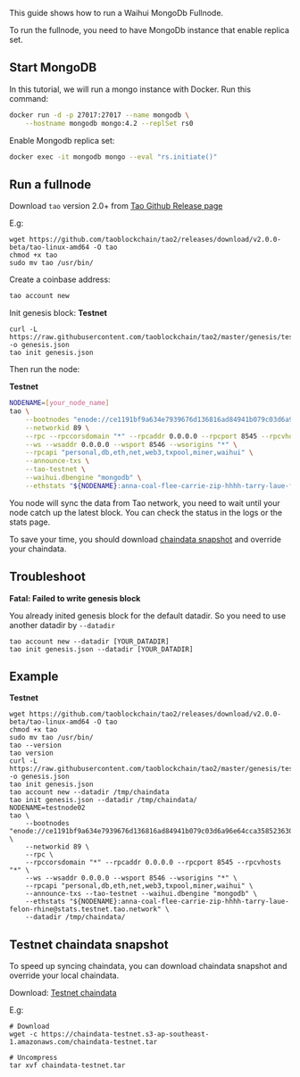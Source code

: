 This guide shows how to run a Waihui MongoDb Fullnode.

To run the fullnode, you need to have MongoDb instance that enable replica set.

## Start MongoDB
In this tutorial, we will run a mongo instance with Docker. Run this command:
```bash
docker run -d -p 27017:27017 --name mongodb \
    --hostname mongodb mongo:4.2 --replSet rs0
```

Enable Mongodb replica set:

```bash
docker exec -it mongodb mongo --eval "rs.initiate()"
```


## Run a fullnode

Download `tao` version 2.0+ from [Tao Github Release page](https://github.com/taoblockchain/tao2/releases)

E.g:
```
wget https://github.com/taoblockchain/tao2/releases/download/v2.0.0-beta/tao-linux-amd64 -O tao
chmod +x tao
sudo mv tao /usr/bin/
```

Create a coinbase address:
```bash
tao account new
```

Init genesis block:
**Testnet**
```
curl -L https://raw.githubusercontent.com/taoblockchain/tao2/master/genesis/testnet.json -o genesis.json
tao init genesis.json
```

Then run the node:

**Testnet**
```bash
NODENAME=[your_node_name]
tao \
    --bootnodes "enode://ce1191bf9a634e7939676d136816ad84941b079c03d6a96e64cca35852363012169055c6879c644e821dc236a01d0499a1b7ff39e9518dbc00da87c7f1898604@13.251.101.216:30301,enode://cf2d05f71f143d85dce45dae6f74fae0ba56fc5ea1d1c548a095e29a5becb3a1fb93eb33e7b1dec43946dcfe608fd1495a02740af710bc615b90ad60fcc04d14@13.250.94.232:30301" \
    --networkid 89 \
    --rpc --rpccorsdomain "*" --rpcaddr 0.0.0.0 --rpcport 8545 --rpcvhosts "*" \
    --ws --wsaddr 0.0.0.0 --wsport 8546 --wsorigins "*" \
    --rpcapi "personal,db,eth,net,web3,txpool,miner,waihui" \
    --announce-txs \
    --tao-testnet \
    --waihui.dbengine "mongodb" \
    --ethstats "${NODENAME}:anna-coal-flee-carrie-zip-hhhh-tarry-laue-felon-rhine@stats.testnet.tao.network"

```

You node will sync the data from Tao network, you need to wait until your node catch up the latest block. You can check the status in the logs or the stats page.

To save your time, you should download [chaindata snapshot](#testnet-chaindata-snapshot) and override your chaindata.

## Troubleshoot
**Fatal: Failed to write genesis block**

You already inited genesis block for the default datadir. So you need to use another datadir by `--datadir`
```
tao account new --datadir [YOUR_DATADIR]
tao init genesis.json --datadir [YOUR_DATADIR]
```

## Example
**Testnet**
```
wget https://github.com/taoblockchain/tao2/releases/download/v2.0.0-beta/tao-linux-amd64 -O tao
chmod +x tao
sudo mv tao /usr/bin/
tao --version
tao version
curl -L https://raw.githubusercontent.com/taoblockchain/tao2/master/genesis/testnet.json -o genesis.json
tao init genesis.json 
tao account new --datadir /tmp/chaindata
tao init genesis.json --datadir /tmp/chaindata/
NODENAME=testnode02
tao \
    --bootnodes "enode://ce1191bf9a634e7939676d136816ad84941b079c03d6a96e64cca35852363012169055c6879c644e821dc236a01d0499a1b7ff39e9518dbc00da87c7f1898604@13.251.101.216:30301,enode://cf2d05f71f143d85dce45dae6f74fae0ba56fc5ea1d1c548a095e29a5becb3a1fb93eb33e7b1dec43946dcfe608fd1495a02740af710bc615b90ad60fcc04d14@13.250.94.232:30301" \
    --networkid 89 \
    --rpc \
    --rpccorsdomain "*" --rpcaddr 0.0.0.0 --rpcport 8545 --rpcvhosts "*" \
    --ws --wsaddr 0.0.0.0 --wsport 8546 --wsorigins "*" \
    --rpcapi "personal,db,eth,net,web3,txpool,miner,waihui" \
    --announce-txs --tao-testnet --waihui.dbengine "mongodb" \
    --ethstats "${NODENAME}:anna-coal-flee-carrie-zip-hhhh-tarry-laue-felon-rhine@stats.testnet.tao.network" \
    --datadir /tmp/chaindata/

```

## Testnet chaindata snapshot
To speed up syncing chaindata, you can download chaindata snapshot and override your local chaindata.

Download: [Testnet chaindata](https://chaindata-testnet.s3-ap-southeast-1.amazonaws.com/chaindata-testnet.tar)

E.g:
```
# Download
wget -c https://chaindata-testnet.s3-ap-southeast-1.amazonaws.com/chaindata-testnet.tar

# Uncompress
tar xvf chaindata-testnet.tar
```
